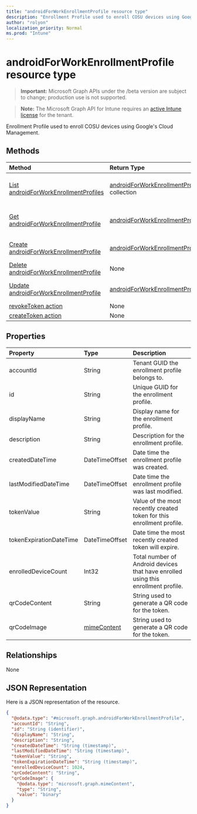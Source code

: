 ```yaml
---
title: "androidForWorkEnrollmentProfile resource type"
description: "Enrollment Profile used to enroll COSU devices using Google's Cloud Management."
author: "rolyon"
localization_priority: Normal
ms.prod: "Intune"
---
```


# androidForWorkEnrollmentProfile resource type

> **Important:** Microsoft Graph APIs under the /beta version are subject to change; production use is not supported.

> **Note:** The Microsoft Graph API for Intune requires an [active Intune license](https://go.microsoft.com/fwlink/?linkid=839381) for the tenant.

Enrollment Profile used to enroll COSU devices using Google's Cloud Management.

## Methods
|Method|Return Type|Description|
|:---|:---|:---|
|[List androidForWorkEnrollmentProfiles](../api/intune-androidforwork-androidforworkenrollmentprofile-list.md)|[androidForWorkEnrollmentProfile](../resources/intune-androidforwork-androidforworkenrollmentprofile.md) collection|List properties and relationships of the [androidForWorkEnrollmentProfile](../resources/intune-androidforwork-androidforworkenrollmentprofile.md) objects.|
|[Get androidForWorkEnrollmentProfile](../api/intune-androidforwork-androidforworkenrollmentprofile-get.md)|[androidForWorkEnrollmentProfile](../resources/intune-androidforwork-androidforworkenrollmentprofile.md)|Read properties and relationships of the [androidForWorkEnrollmentProfile](../resources/intune-androidforwork-androidforworkenrollmentprofile.md) object.|
|[Create androidForWorkEnrollmentProfile](../api/intune-androidforwork-androidforworkenrollmentprofile-create.md)|[androidForWorkEnrollmentProfile](../resources/intune-androidforwork-androidforworkenrollmentprofile.md)|Create a new [androidForWorkEnrollmentProfile](../resources/intune-androidforwork-androidforworkenrollmentprofile.md) object.|
|[Delete androidForWorkEnrollmentProfile](../api/intune-androidforwork-androidforworkenrollmentprofile-delete.md)|None|Deletes a [androidForWorkEnrollmentProfile](../resources/intune-androidforwork-androidforworkenrollmentprofile.md).|
|[Update androidForWorkEnrollmentProfile](../api/intune-androidforwork-androidforworkenrollmentprofile-update.md)|[androidForWorkEnrollmentProfile](../resources/intune-androidforwork-androidforworkenrollmentprofile.md)|Update the properties of a [androidForWorkEnrollmentProfile](../resources/intune-androidforwork-androidforworkenrollmentprofile.md) object.|
|[revokeToken action](../api/intune-androidforwork-androidforworkenrollmentprofile-revoketoken.md)|None|Not yet documented|
|[createToken action](../api/intune-androidforwork-androidforworkenrollmentprofile-createtoken.md)|None|Not yet documented|

## Properties
|Property|Type|Description|
|:---|:---|:---|
|accountId|String|Tenant GUID the enrollment profile belongs to.|
|id|String|Unique GUID for the enrollment profile.|
|displayName|String|Display name for the enrollment profile.|
|description|String|Description for the enrollment profile.|
|createdDateTime|DateTimeOffset|Date time the enrollment profile was created.|
|lastModifiedDateTime|DateTimeOffset|Date time the enrollment profile was last modified.|
|tokenValue|String|Value of the most recently created token for this enrollment profile.|
|tokenExpirationDateTime|DateTimeOffset|Date time the most recently created token will expire.|
|enrolledDeviceCount|Int32|Total number of Android devices that have enrolled using this enrollment profile.|
|qrCodeContent|String|String used to generate a QR code for the token.|
|qrCodeImage|[mimeContent](../resources/intune-shared-mimecontent.md)|String used to generate a QR code for the token.|

## Relationships
None

## JSON Representation
Here is a JSON representation of the resource.
<!-- {
  "blockType": "resource",
  "keyProperty": "id",
  "@odata.type": "microsoft.graph.androidForWorkEnrollmentProfile"
}
-->
``` json
{
  "@odata.type": "#microsoft.graph.androidForWorkEnrollmentProfile",
  "accountId": "String",
  "id": "String (identifier)",
  "displayName": "String",
  "description": "String",
  "createdDateTime": "String (timestamp)",
  "lastModifiedDateTime": "String (timestamp)",
  "tokenValue": "String",
  "tokenExpirationDateTime": "String (timestamp)",
  "enrolledDeviceCount": 1024,
  "qrCodeContent": "String",
  "qrCodeImage": {
    "@odata.type": "microsoft.graph.mimeContent",
    "type": "String",
    "value": "binary"
  }
}
```




